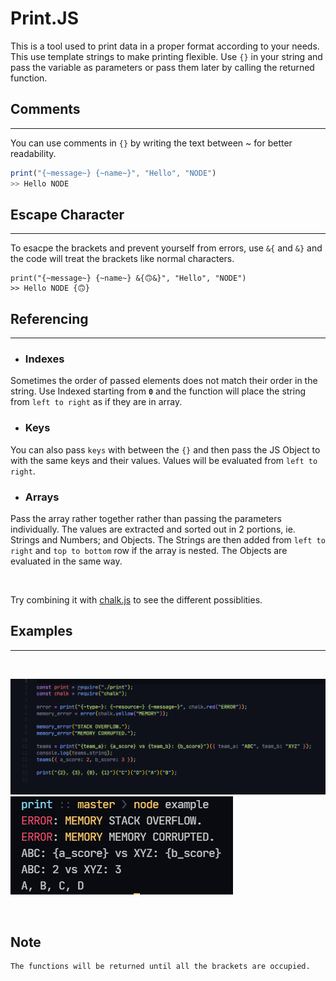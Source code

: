 # Print.JS

This is a tool used to print data in a proper format according to your needs.
<br>
This use template strings to make printing flexible. Use `{}` in your string and pass the variable as parameters or pass them later by calling the returned function.

## Comments

---

You can use comments in `{}` by writing the text between ~ for better readability.

```Javascript
print("{~message~} {~name~}", "Hello", "NODE")
>> Hello NODE
```

## Escape Character

---

To esacpe the brackets and prevent yourself from errors, use `&{` and `&}`
and the code will treat the brackets like normal characters.

```
print("{~message~} {~name~} &{🙃&}", "Hello", "NODE")
>> Hello NODE {🙃}
```

## Referencing

---

-   ### Indexes

Sometimes the order of passed elements does not match their order in the string. Use Indexed starting from **`0`** and the function will place the string from `left to right` as if they are in array.

-   ### Keys

You can also pass `keys` with between the `{}` and then pass the JS Object to
with the same keys and their values. Values will be evaluated from `left to right`.

-   ### Arrays

Pass the array rather together rather than passing the parameters individually. The values are extracted and sorted out in 2 portions, ie. Strings and Numbers; and Objects. The Strings are then added from `left to right` and `top to bottom` row if the array is nested. The Objects are evaluated in the same way.

<br>

Try combining it with [chalk.js][chalk] to see the different possiblities.

## Examples

---

<br>

![Code Example][print_example]
![Console Output][print_console]

<br>

[chalk]: https://www.npmjs.com/package/chalk
[print_example]: ./media/print_example.png
[print_console]: ./media/print_console.png

## Note

```
The functions will be returned until all the brackets are occupied.
```
